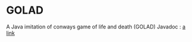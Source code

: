 # GOLAD
A Java imitation of conways game of life and death (GOLAD)
Javadoc : [a link](https://github.io/Avoqueen/GOLAD)
